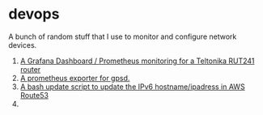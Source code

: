 # devops

A bunch of random stuff that I use to monitor and configure network devices.

1. [A Grafana Dashboard / Prometheus monitoring for a Teltonika RUT241 router](https://github.com/brendanbank/devops/blob/master/snmp_exporter_teltonika_RUT241.md)
2. [A prometheus exporter for gpsd.](https://github.com/brendanbank/gpsd-prometheus-exporter)
3. [A bash update script to update the IPv6 hostname/ipadress in AWS Route53](https://github.com/brendanbank/devops/blob/master/update-route53-ipv6.sh)
4. 
